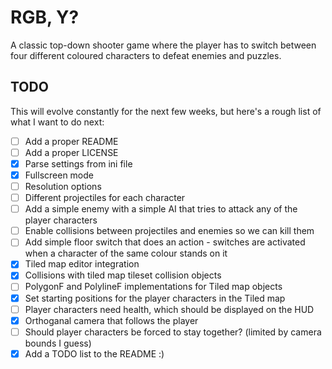 # RGB, Y?
A classic top-down shooter game where the player has to switch between four different coloured characters to defeat enemies and puzzles.

## TODO
This will evolve constantly for the next few weeks, but here's a rough list of what I want to do next:
- [ ] Add a proper README
- [ ] Add a proper LICENSE
- [x] Parse settings from ini file
- [x] Fullscreen mode
- [ ] Resolution options
- [ ] Different projectiles for each character
- [ ] Add a simple enemy with a simple AI that tries to attack any of the player characters
- [ ] Enable collisions between projectiles and enemies so we can kill them
- [ ] Add simple floor switch that does an action - switches are activated when a character of the same colour stands on it
- [x] Tiled map editor integration
- [x] Collisions with tiled map tileset collision objects
- [	] PolygonF and PolylineF implementations for Tiled map objects
- [x] Set starting positions for the player characters in the Tiled map
- [ ] Player characters need health, which should be displayed on the HUD
- [x] Orthoganal camera that follows the player
- [	] Should player characters be forced to stay together? (limited by camera bounds I guess)
- [x] Add a TODO list to the README :)